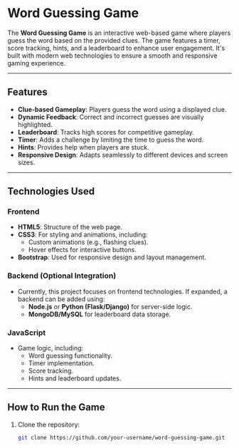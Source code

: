 # Word Guessing Game

The **Word Guessing Game** is an interactive web-based game where players guess the word based on the provided clues. The game features a timer, score tracking, hints, and a leaderboard to enhance user engagement. It's built with modern web technologies to ensure a smooth and responsive gaming experience.

---

## Features
- **Clue-based Gameplay**: Players guess the word using a displayed clue.
- **Dynamic Feedback**: Correct and incorrect guesses are visually highlighted.
- **Leaderboard**: Tracks high scores for competitive gameplay.
- **Timer**: Adds a challenge by limiting the time to guess the word.
- **Hints**: Provides help when players are stuck.
- **Responsive Design**: Adapts seamlessly to different devices and screen sizes.

---

## Technologies Used

### Frontend
- **HTML5**: Structure of the web page.
- **CSS3**: For styling and animations, including:
  - Custom animations (e.g., flashing clues).
  - Hover effects for interactive buttons.
- **Bootstrap**: Used for responsive design and layout management.

### Backend (Optional Integration)
- Currently, this project focuses on frontend technologies. If expanded, a backend can be added using:
  - **Node.js** or **Python (Flask/Django)** for server-side logic.
  - **MongoDB/MySQL** for leaderboard data storage.

### JavaScript
- Game logic, including:
  - Word guessing functionality.
  - Timer implementation.
  - Score tracking.
  - Hints and leaderboard updates.

---

## How to Run the Game

1. Clone the repository:
   ```bash
   git clone https://github.com/your-username/word-guessing-game.git

